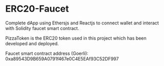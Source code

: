 # ERC20-Faucet

Complete dApp using Ethersjs and Reactjs to connect wallet and interact with Solidity faucet smart contract.

PizzaToken is the ERC20 token used in this project which has been developed and deployed.

Faucet smart contract address (Goerli): 0xa89543D9B659A0791f467e0C4E5EAf93C52DF997

